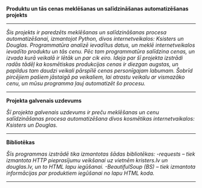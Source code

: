 **Produktu un tās cenas meklēšanas un salīdzināšanas automatizēšanas projekts**
___

   *Šis projekts ir paredzēts meklēšanas un salīdzināšanas procesa automatizēšanai, izmantojot Python, divos internetveikalos: Ksisters un Douglas. Programmatūra analizē ievadītus datus, un meklē internetveikalos ievadīto produktu un tās cenu. Pēc tam programmatūra salīdzina cenas, un izvada kurā veikalā ir lētāk un par cik eiro.*
   *Ideja par šī projekta izstrādi radās tādēļ ka kosmētiskas produkcijas cenas ir diezgan augstas, un papildus tam daudzi veikali pārspīlē cenas personīgajam labumam. Šobrīd pircējiem pašiem jāstaigā pa veikaliem, lai atrastu veikalu ar vismazāko cenu, un mūsu programma ļauj automatizēt šo procesu.*
   
___


**Projekta galvenais uzdevums**

   *Šī projekta galvenais uzdevums ir preču meklēšanas un cenu salīdzināšanas procesa automatizēšana divos kosmētikas internetvaikalos: Ksisters un Douglas.*

____

**Bibliotēkas**

   *Šīs programmas izstrādē tika izmantotas šādas bibliotēkas:*
*-requests – tiek izmantota HTTP pieprasījumu veikšanai uz vietnēm kristers.lv  un douglas.lv, un to HTML lapu iegūšanai.*
*-BeautifulSoup (BS) – tiek izmantota informācijas par produktiem iegūšanai no lapu HTML koda.*

___

